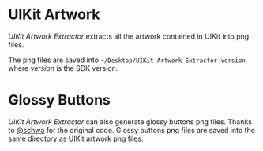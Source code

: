 # UIKit Artwork #
*UIKit Artwork Extractor* extracts all the artwork contained in UIKit into png files.

The png files are saved into `~/Desktop/UIKit Artwork Extractor-version` where *version* is the SDK version.

# Glossy Buttons #
*UIKit Artwork Extractor* can also generate glossy buttons png files. Thanks to [@schwa](http://twitter.com/schwa/status/9288691077) for the original code. Glossy buttons png files are saved into the same directory as UIKit artwork png files.
